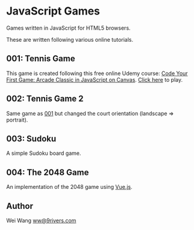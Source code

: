 # JavaScript Games

Games written in JavaScript for HTML5 browsers.

These are written following various online tutorials.

## 001: Tennis Game

This game is created following this free online Udemy course:
[Code Your First Game: Arcade Classic in JavaScript on Canvas](https://www.udemy.com/course/code-your-first-game/).
[Click here](game001.html) to play.

## 002: Tennis Game 2

Same game as [001](#001-tennis-game) but changed the court orientation (landscape ⇒ portrait).

## 003: Sudoku

A simple Sudoku board game.

## 004: The 2048 Game

An implementation of the 2048 game using [Vue.js](https://vuejs.org).

## Author

Wei Wang <ww@9rivers.com>